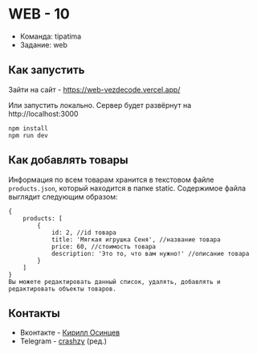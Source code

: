 # WEB - 10
- Команда: tipatima
- Задание: web
## Как запустить
Зайти на сайт - https://web-vezdecode.vercel.app/

Или запустить локально. Сервер будет развёрнут на http://localhost:3000
```
npm install
npm run dev
```
## Как добавлять товары
Информация по всем товарам хранится в текстовом файле ```products.json```, который находится в папке static.
Содержимое файла выглядит следующим образом:
```
{
	products: [
		{
			id: 2, //id товара
			title: 'Мягкая игрушка Сеня', //название товара
			price: 60, //стоимость товара
			description: 'Это то, что вам нужно!' //описание товара
		}
	]
}
Вы можете редактировать данный список, удалять, добавлять и редактировать объекты товаров.
```
## Контакты
- Вконтакте - [Кирилл Осинцев](https://vk.com/crashzy)
- Telegram - [crashzy](https://t.me/crashzy) (ред.)